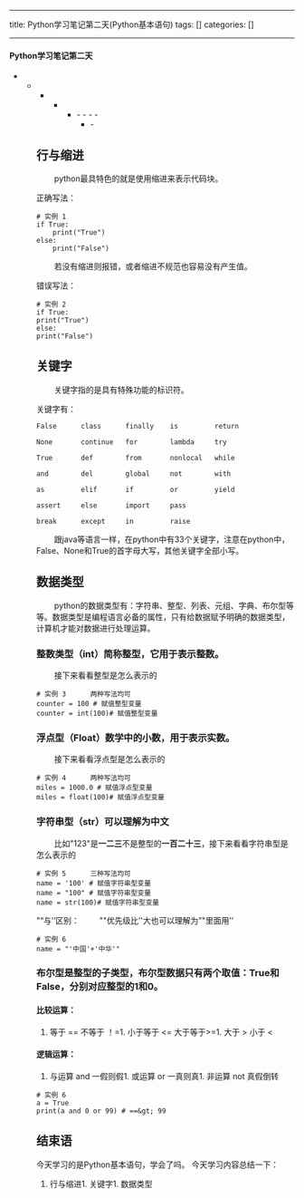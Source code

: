 
--- 
title:  Python学习笔记第二天(Python基本语句) 
tags: []
categories: [] 

---


#### Python学习笔记第二天
- - - - <ul><li>- - - - <ul><li>- 


## 行与缩进

        python最具特色的就是使用缩进来表示代码块。

正确写法：

```
# 实例 1
if True:
    print("True")
else:
    print("False")    

```

        若没有缩进则报错，或者缩进不规范也容易没有产生值。

错误写法：

```
# 实例 2
if True:
print("True")
else:
print("False")    

```

## 关键字

        关键字指的是具有特殊功能的标识符。

关键字有：

```
False      class      finally    is         return

None       continue   for        lambda     try

True       def        from       nonlocal   while

and        del        global     not        with 

as         elif       if         or         yield

assert     else       import     pass

break      except     in         raise

```

        跟java等语言一样，在python中有33个关键字，注意在python中，False、None和True的首字母大写，其他关键字全部小写。

## 数据类型

        python的数据类型有：字符串、整型、列表、元组、字典、布尔型等等。数据类型是编程语言必备的属性，只有给数据赋予明确的数据类型，计算机才能对数据进行处理运算。

### 整数类型（int）简称整型，它用于表示整数。

        接下来看看整型是怎么表示的

```
# 实例 3      两种写法均可
counter = 100 # 赋值整型变量
counter = int(100)# 赋值整型变量

```

### 浮点型（Float）数学中的小数，用于表示实数。

        接下来看看浮点型是怎么表示的

```
# 实例 4      两种写法均可
miles = 1000.0 # 赋值浮点型变量
miles = float(100)# 赋值浮点型变量

```

### 字符串型（str）可以理解为中文

        比如"123"是**一二三**不是整型的**一百二十三**，接下来看看字符串型是怎么表示的

```
# 实例 5      三种写法均可
name = '100' # 赋值字符串型变量
name = "100" # 赋值字符串型变量
name = str(100)# 赋值字符串型变量

```

"“与’‘区别：         ""优先级比’'大也可以理解为”"里面用’’

```
# 实例 6      
name = "'中国'+'中华'"

```

### 布尔型是整型的子类型，布尔型数据只有两个取值：True和False，分别对应整型的1和0。

#### 比较运算：
1. 等于 == 不等于 ！=1. 小于等于 &lt;= 大于等于&gt;=1. 大于 &gt; 小于 &lt;
#### 逻辑运算：
1. 与运算 and 一假则假1. 或运算 or 一真则真1. 非运算 not 真假倒转
```
# 实例 6      
a = True
print(a and 0 or 99) # ==&gt; 99

```

## 结束语

今天学习的是Python基本语句，学会了吗。 今天学习内容总结一下：
1. 行与缩进1. 关键字1. 数据类型